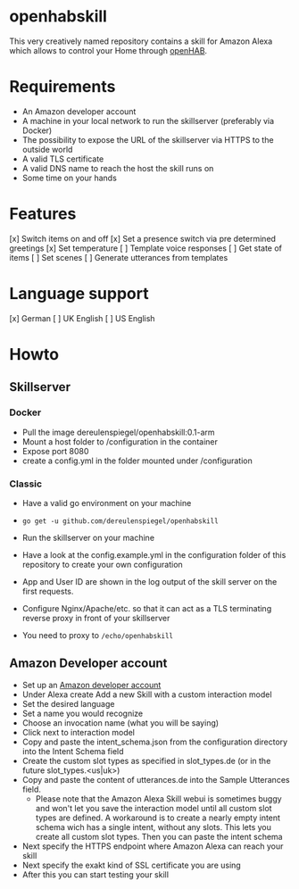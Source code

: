 # openhabskill

This very creatively named repository contains a skill for Amazon Alexa which allows
to control your Home through [openHAB](https://github.com/openhab/openhab).

# Requirements

* An Amazon developer account
* A machine in your local network to run the skillserver (preferably via Docker)
* The possibility to expose the URL of the skillserver via HTTPS to the outside world
* A valid TLS certificate
* A valid DNS name to reach the host the skill runs on
* Some time on your hands

# Features

[x] Switch items on and off
[x] Set a presence switch via pre determined greetings
[x] Set temperature
[ ] Template voice responses
[ ] Get state of items
[ ] Set scenes
[ ] Generate utterances from templates

# Language support
[x] German
[ ] UK English
[ ] US English

# Howto

## Skillserver

### Docker

* Pull the image dereulenspiegel/openhabskill:0.1-arm
* Mount a host folder to /configuration in the container
* Expose port 8080
* create a config.yml in the folder mounted under /configuration

### Classic

* Have a valid go environment on your machine
* `go get -u github.com/dereulenspiegel/openhabskill`
* Run the skillserver on your machine

* Have a look at the config.example.yml in the configuration folder of this repository to create your own configuration
* App and User ID are shown in the log output of the skill server on the first requests.
* Configure Nginx/Apache/etc. so that it can act as a TLS terminating reverse proxy in front of your skillserver
* You need to proxy to `/echo/openhabskill`

## Amazon Developer account
* Set up an [Amazon developer account](https://developer.amazon.com)
* Under Alexa create Add a new Skill with a custom interaction model
* Set the desired language
* Set a name you would recognize
* Choose an invocation name (what you will be saying)
* Click next to interaction model
* Copy and paste the intent_schema.json from the configuration directory into the Intent Schema field
* Create the custom slot types as specified in slot_types.de (or in the future slot_types.<us|uk>)
* Copy and paste the content of utterances.de into the Sample Utterances field.
  * Please note that the Amazon Alexa Skill webui is sometimes buggy and won't let you save the interaction model
    until all custom slot types are defined. A workaround is to create a nearly empty intent schema wich has
    a single intent, without any slots. This lets you create all custom slot types. Then you can paste
    the intent schema
* Next specify the HTTPS endpoint where Amazon Alexa can reach your skill
* Next specify the exakt kind of SSL certificate you are using
* After this you can start testing your skill
